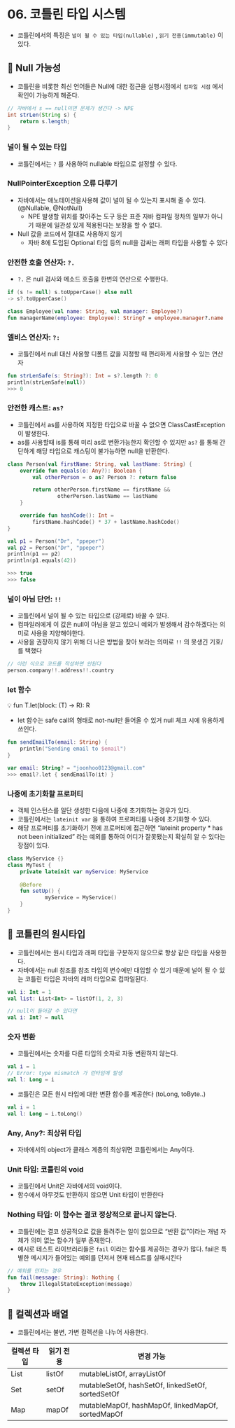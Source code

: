 # 06. 코틀린 타입 시스템

- 코틀린에서의 특징은 `널이 될 수 있는 타입(nullable)` , `읽기 전용(immutable)`  이 있다.

## 📍 Null 가능성

- 코틀린을 비롯한 최신 언어들은 Null에 대한 접근을 실행시점에서 `컴파일 시점`  에서 확인이 가능하게 해준다.

```java
// 자바에서 s == null이면 문제가 생긴다 -> NPE
int strLen(String s) {
    return s.length;
}
```

### 널이 될 수 있는 타입

- 코틀린에서는 `?` 를 사용하여 nullable 타입으로 설정할 수 있다.

### NullPointerException 오류 다루기

- 자바에서는 애노테이션을사용해 값이 널이 될 수 있는지 표시해 줄 수 있다.(@Nullable, @NotNull)
    - NPE 발생할 위치를 찾아주는 도구 등은 표준 자바 컴파일 정차의 일부가 아니기 때문에 일관성 있게 적용된다는 보장을 할 수 없다.
- Null 값을 코드에서 절대로 사용하지 않기
    - 자바 8에 도입된 Optional 타입 등의 null을 감싸는 래퍼 타입을 사용할 수 있다

### 안전한 호출 연산자: `?.`

- `?.` 은 null 검사와 메소드 호출을 한번의 연산으로 수행한다.

```kotlin
if (s != null) s.toUpperCase() else null
-> s?.toUpperCase()

class Employee(val name: String, val manager: Employee?)
fun managerName(employee: Employee): String? = employee.manager?.name
```

### 엘비스 연산자: `?:`

- 코틀린에서 null 대신 사용할 디폴트 값을 지정할 때 편리하게 사용할 수 있는 연산자

```kotlin
fun strLenSafe(s: String?): Int = s?.length ?: 0
println(strLenSafe(null))
>>> 0
```

### 안전한 캐스트: `as?`

- 코틀린에서 as를 사용하여 지정한 타입으로 바꿀 수 없으면 ClassCastException이 발생한다.
- as를 사용할때 is를 통해 미리 as로 변환가능한지 확인할 수 있지만 `as?`  를 통해 간단하게 해당 타입으로 캐스팅이 불가능하면 null을 반환한다.

```kotlin
class Person(val firstName: String, val lastName: String) {
    override fun equals(o: Any?): Boolean {
        val otherPerson = o as? Person ?: return false

        return otherPerson.firstName == firstName &&
                otherPerson.lastName == lastName
    }

    override fun hashCode(): Int =
        firstName.hashCode() * 37 + lastName.hashCode()
}

val p1 = Person("Dr", "ppeper")
val p2 = Person("Dr", "ppeper")
println(p1 == p2)
println(p1.equals(42))

>>> true
>>> false
```

### 널이 아님 단언: `!!`

- 코틀린에서 널이 될 수 있는 타입으로 (강제로) 바꿀 수 있다.
- 컴파일러에게 이 값은 null이 아님을 알고 있으니 예외가 발생해서 감수하겠다는 의미로 사용을 지양해야한다.
- 사용을 권장하지 않기 위해 더 나은 방법을 찾아 보라는 의미로 `!!`  의 못생긴 기호/를 택했다

```kotlin
// 이런 식으로 코드를 작성하면 안된다
person.company!!.address!!.country
```

### let 함수

<aside>
💡 fun <T, R> T.let(block: (T) -> R): R
</aside>

- let 함수는 safe call의 형태로 not-null만 들어올 수 있거 null 체크 시에 유용하게 쓰인다.

```kotlin
fun sendEmailTo(email: String) {
    println("Sending email to $email")
}

var email: String? = "joonhoo0123@gmail.com"
>>> email?.let { sendEmailTo(it) }
```

### 나중에 초기화할 프로퍼티

- 객체 인스턴스를 일단 생성한 다음에 나중에 초기화하는 경우가 있다.
- 코틀린에서는 `lateinit var`  을 통하여 프로퍼티를 나중에 초기화할 수 있다.
- 해당 프로퍼티를 초기화하기 전에 프로퍼티에 접근하면 “lateinit property * has not been initialized” 라는 예외를 통하여 어디가 잘못됐는지 확실히 알 수 있다는 장점이 있다.

```kotlin
class MyService {}
class MyTest {
    private lateinit var myService: MyService
    
    @Before
    fun setUp() {
            myService = MyService()
    }
}
```

## 📍 코틀린의 원시타입

- 코틀린에서는 원시 타입과 래퍼 타입을 구분하지 않으므로 항상 같은 타입을 사용한다.
- 자바에서는 null 참조를 참조 타입의 변수에만 대입할 수 있기 때문에 널이 될 수 있는 코틀린 타입은 자바의 래퍼 타입으로 컴파일된다.

```kotlin
val i: Int = 1
val list: List<Int> = listOf(1, 2, 3)

// null이 들어갈 수 있다면
val i: Int? = null
```

### 숫자 변환

- 코틀린에서는 숫자를 다른 타입의 숫자로 자동 변환하지 않는다.

```kotlin
val i = 1
// Error: type mismatch 가 런타임에 발생
val l: Long = i
```

- 코틀린은 모든 원시 타입에 대한 변환 함수를 제공한다 (toLong, toByte..)

```kotlin
val i = 1
val l: Long = i.toLong()
```

### Any, Any?: 최상위 타입

- 자바에서의 object가 클래스 계층의 최상위면 코틀린에서는 Any이다.

### Unit 타입: 코틀린의 void

- 코틀린에서 Unit은 자바에서의 void이다.
- 함수에서 아무것도 반환하지 않으면 Unit 타입이 반환한다

### Nothing 타입: 이 함수는 결코 정상적으로 끝나지 않는다.

- 코틀린에는 결코 성공적으로 값을 돌려주는 일이 없으므로 “반환 값”이라는 개념 자체가 의미 없는 함수가 일부 존재한다.
- 예시로 테스트 라이브러리들은 `fail`  이라는 함수를 제공하는 경우가 많다. fail은 특별한 메시지가 들어있는 예외를 던져서 현재 테스트를 실패시킨다

```kotlin
// 예외를 던지는 경우
fun fail(message: String): Nothing {
    throw IllegalStateException(message)
}
```

## 📍 컬렉션과 배열

- 코틀린에서는 불변, 가변 컬렉션을 나누어 사용한다.

| 컬렉션 타입 | 읽기 전용 | 변경 가능 |
| --- | --- | --- |
| List | listOf | mutableListOf, arrayListOf |
| Set | setOf | mutableSetOf, hashSetOf, linkedSetOf, sortedSetOf |
| Map | mapOf | mutableMapOf, hashMapOf, linkedMapOf, sortedMapOf |